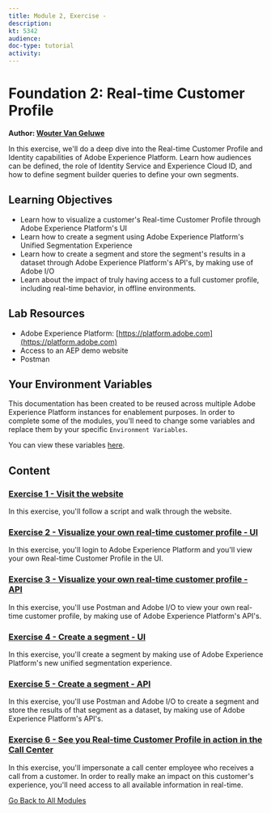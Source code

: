 ```yaml
---
title: Module 2, Exercise - 
description: 
kt: 5342
audience: 
doc-type: tutorial
activity: 
---
```


# Foundation 2: Real-time Customer Profile

**Author: [Wouter Van Geluwe](https://www.linkedin.com/in/woutervangeluwe/)**

In this exercise, we'll do a deep dive into the Real-time Customer Profile and Identity capabilities of Adobe Experience Platform. Learn how audiences can be defined, the role of Identity Service and Experience Cloud ID, and how to define segment builder queries to define your own segments.

## Learning Objectives

- Learn how to visualize a customer's Real-time Customer Profile through Adobe Experience Platform's UI
- Learn how to create a segment using Adobe Experience Platform's Unified Segmentation Experience
- Learn how to create a segment and store the segment's results in a dataset through Adobe Experience Platform's API's, by making use of Adobe I/O
- Learn about the impact of truly having access to a full customer profile, including real-time behavior, in offline environments.

## Lab Resources

- Adobe Experience Platform: [https://platform.adobe.com](https://platform.adobe.com)
- Access to an AEP demo website
- Postman

## Your Environment Variables

This documentation has been created to be reused across multiple Adobe Experience Platform instances for enablement purposes.
In order to complete some of the modules, you'll need to change some variables and replace them by your specific ``Environment Variables``.

You can view these variables [here](../../environment.md).

## Content

### [Exercise 1 - Visit the website](./ex1.md)

In this exercise, you'll follow a script and walk through the website.

### [Exercise 2 - Visualize your own real-time customer profile - UI](./ex2.md)

In this exercise, you'll login to Adobe Experience Platform and you'll view your own Real-time Customer Profile in the UI.

### [Exercise 3 - Visualize your own real-time customer profile - API](./ex3.md)

In this exercise, you'll use Postman and Adobe I/O to view your own real-time customer profile, by making use of Adobe Experience Platform's API's.

### [Exercise 4 - Create a segment - UI](./ex4.md)

In this exercise, you'll create a segment by making use of Adobe Experience Platform's new unified segmentation experience.

### [Exercise 5 - Create a segment - API](./ex5.md)

In this exercise, you'll use Postman and Adobe I/O to create a segment and store the results of that segment as a dataset, by making use of Adobe Experience Platform's API's.

### [Exercise 6 - See you Real-time Customer Profile in action in the Call Center](./ex6.md)

In this exercise, you'll impersonate a call center employee who receives a call from a customer. In order to really make an impact on this customer's experience, you'll need access to all available information in real-time.

[Go Back to All Modules](../../README.md)
